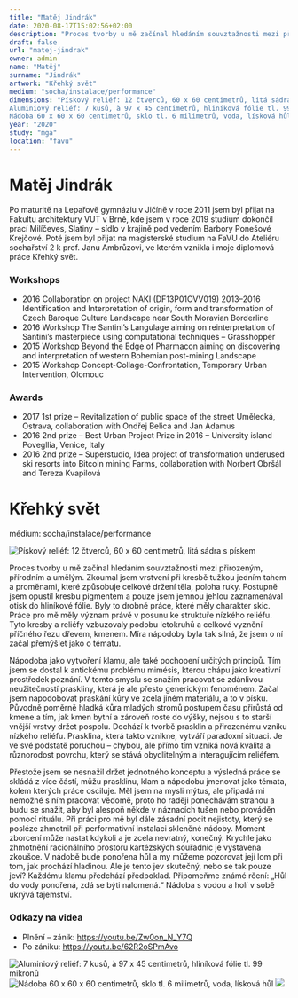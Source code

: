 ```yaml
---
title: "Matěj Jindrák"
date: 2020-08-17T15:02:56+02:00
description: "Proces tvorby u mě začínal hledáním souvztažnosti mezi přirozeným, přírodním a umělým. Zkoumal jsem vrstvení při kresbě tužkou jedním tahem a proměnami, které způsobuje celkové držení těla, poloha ruky."
draft: false
url: "matej-jindrak"
owner: admin
name: "Matěj"
surname: "Jindrák"
artwork: "Křehký svět"
medium: "socha/instalace/performance"
dimensions: "Pískový reliéf: 12 čtverců, 60 x 60 centimetrů, litá sádra s pískem
Aluminiový reliéf: 7 kusů, à 97 x 45 centimetrů, hliníková fólie tl. 99 mikronů
Nádoba 60 x 60 x 60 centimetrů, sklo tl. 6 milimetrů, voda, lísková hůl"
year: "2020"
study: "mga"
location: "favu"
---
```

# Matěj Jindrák
Po maturitě na Lepařově gymnáziu v Jičíně v roce 2011 jsem byl přijat na Fakultu architektury VUT v Brně, kde jsem v roce 2019 studium dokončil prací Milíčeves, Slatiny – sídlo v krajině pod vedením Barbory Ponešové Krejčové. Poté jsem byl přijat na magisterské studium na FaVU do Ateliéru sochařství 2 k prof. Janu Ambrůzovi, ve kterém vznikla i moje diplomová práce Křehký svět.

### Workshops
* 2016 Collaboration on project NAKI (DF13P01OVV019) 2013–2016 Identification and Interpretation of origin, form and transformation of Czech Baroque Culture Landscape near South Moravian Borderline
* 2016 Workshop The Santini’s Langulage aiming on reinterpretation of Santini’s masterpiece using computational techniques – Grasshopper
* 2015 Workshop Beyond the Edge of Pharmacon aiming on discovering and interpretation of western Bohemian post-mining Landscape
* 2015 Workshop Concept-Collage-Confrontation, Temporary Urban Intervention, Olomouc

### Awards
* 2017 1st prize – Revitalization of public space of the street Umělecká, Ostrava, collaboration with Ondřej Belica and Jan Adamus
* 2016 2nd prize – Best Urban Project Prize in 2016 – University island Povegllia, Venice, Italy
* 2016 2nd prize – Superstudio, Idea project of transformation underused ski resorts into Bitcoin mining Farms, collaboration with Norbert Obršál and Tereza Kvapilová


<!-- SECTION BREAK -->
# Křehký svět

médium: socha/instalace/performance

![Pískový reliéf: 12 čtverců, 60 x 60 centimetrů, litá sádra s pískem](/2020/jindrak/1.jpg)

Proces tvorby u mě začínal hledáním souvztažnosti mezi přirozeným, přírodním a umělým. Zkoumal jsem vrstvení při kresbě tužkou jedním tahem a proměnami, které způsobuje celkové držení těla, poloha ruky. Postupně jsem opustil kresbu pigmentem a pouze jsem jemnou jehlou zaznamenával otisk do hliníkové fólie. Byly to drobné práce, které měly charakter skic. Práce pro mě měly význam právě v posunu ke struktuře nízkého reliéfu. Tyto kresby a reliéfy vzbuzovaly podobu letokruhů a celkové vyznění příčného řezu dřevem, kmenem. Míra nápodoby byla tak silná, že jsem o ní začal přemýšlet jako o tématu. 

Nápodoba jako vytvoření klamu, ale také pochopení určitých principů. Tím jsem se dostal k antickému problému mimésis, kterou chápu jako kreativní prostředek poznání. V tomto smyslu se snažím pracovat se zdánlivou neužitečností praskliny, která je ale přesto generickým fenoménem. Začal jsem napodobovat praskání kůry ve zcela jiném materiálu, a to v písku. Původně poměrně hladká kůra mladých stromů postupem času přirůstá od kmene a tím, jak kmen bytní a zároveň roste do výšky, nejsou s to starší vnější vrstvy držet pospolu. Dochází k tvorbě prasklin a přirozenému vzniku nízkého reliéfu. Prasklina, která takto vznikne, vytváří paradoxní situaci. Je ve své podstatě poruchou – chybou, ale přímo tím vzniká nová kvalita a různorodost povrchu, který se stává obydlitelným a interagujícím reliéfem.

Přestože jsem se nesnažil držet jednotného konceptu a výsledná práce se skládá z více částí, můžu prasklinu, klam a nápodobu jmenovat jako témata, kolem kterých práce osciluje. Měl jsem na mysli mýtus, ale připadá mi nemožné s ním pracovat vědomě, proto ho raději ponechávám stranou a budu se snažit, aby byl alespoň někde v náznacích tušen nebo prováděn pomocí rituálu. Při práci pro mě byl dále zásadní pocit nejistoty, který se posléze zhmotnil při performativní instalaci skleněné nádoby. Moment zborcení může nastat kdykoli a je zcela nevratný, konečný. Krychle jako zhmotnění racionálního prostoru kartézských souřadnic je vystavena zkoušce. V nádobě bude ponořena hůl a my můžeme pozorovat její lom při tom, jak prochází hladinou. Ale je tento jev skutečný, nebo se tak pouze jeví? Každému klamu předchází předpoklad. Připomeňme známé rčení: „Hůl do vody ponořená, zdá se býti nalomená.“ Nádoba s vodou a holí v sobě ukrývá tajemství. 

### Odkazy na videa
* Plnění – zánik:
https://youtu.be/Zw0on_N_Y7Q
* Po zániku:
https://youtu.be/62R2oSPmAvo

![Aluminiový reliéf: 7 kusů, à 97 x 45 centimetrů, hliníková fólie tl. 99 mikronů](/2020/jindrak/2.jpg)
![Nádoba 60 x 60 x 60 centimetrů, sklo tl. 6 milimetrů, voda, lísková hůl](/2020/jindrak/3.jpg)
![](/2020/jindrak/4.jpg)
